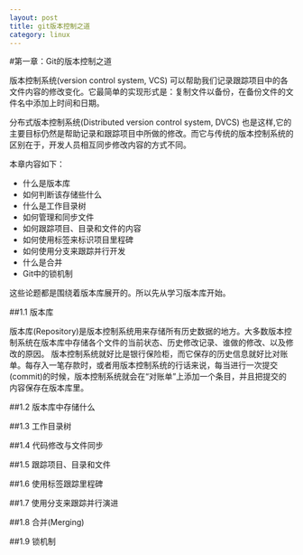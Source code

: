 ```yaml
---
layout: post
title: git版本控制之道
category: linux
---
```


#第一章：Git的版本控制之道  

  版本控制系统(version control system, VCS) 可以帮助我们记录跟踪项目中的各文件内容的修改变化。它最简单的实现形式是：复制文件以备份，在备份文件的文件名中添加上时间和日期。
  
 分布式版本控制系统(Distributed version control system, DVCS) 也是这样,它的主要目标仍然是帮助记录和跟踪项目中所做的修改。而它与传统的版本控制系统的区别在于，开发人员相互同步修改内容的方式不同。
  
本章内容如下：

*  什么是版本库
*  如何判断该存储些什么
*  什么是工作目录树
*  如何管理和同步文件
*  如何跟踪项目、目录和文件的内容
*  如何使用标签来标识项目里程碑
*  如何使用分支来跟踪并行开发
*  什么是合并
*  Git中的锁机制

这些论题都是围绕着版本库展开的。所以先从学习版本库开始。

##1.1 版本库  

版本库(Repository)是版本控制系统用来存储所有历史数据的地方。大多数版本控制系统在版本库中存储各个文件的当前状态、历史修改记录、谁做的修改、以及修改的原因。
版本控制系统就好比是银行保险柜，而它保存的历史信息就好比对账单。每存入一笔存款时，或者用版本控制系统的行话来说，每当进行一次提交(commit)的时候，版本控制系统就会在“对账单”上添加一个条目，并且把提交的内容保存在版本库里。

##1.2 版本库中存储什么

##1.3 工作目录树

##1.4 代码修改与文件同步

##1.5 跟踪项目、目录和文件

##1.6 使用标签跟踪里程碑

##1.7 使用分支来跟踪并行演进

##1.8 合并(Merging)

##1.9 锁机制


